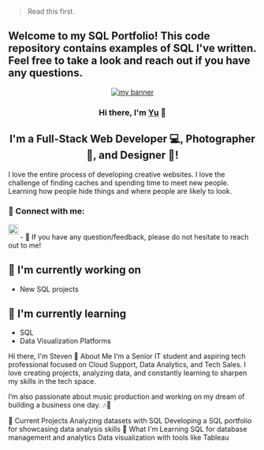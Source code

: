 > Read this first. 

## Welcome to my SQL Portfolio! This code repository contains examples of SQL I've written. Feel free to take a look and reach out if you have any questions.

<p align="center">
  <a href="https://www.yushi.dev/" target="_blank" rel="noreferrer"><img src="https://user-images.githubusercontent.com/75753187/123350185-74ce0900-d528-11eb-848d-d92955dbb944.png" alt="my banner"></a>
</p>

<h3 align="center">
Hi there, I'm <a href="https://www.yushi.dev/" target="_blank" rel="noreferrer">Yu</a> 👋
</h3>

<h2 align="center">
I'm a Full-Stack Web Developer 💻, Photographer 📸, and Designer 🎨!
</h2> 

I love the entire process of developing creative websites. I love the challenge of finding caches and spending time to meet new people. Learning how people hide things and where people are likely to look.

### 🤝 Connect with me:

<a href="https://www.linkedin.com/in/steven-cho028/">
  <img align="left" src="https://raw.githubusercontent.com/yushi1007/yushi1007/main/images/linkedin.svg" alt="Steven Cho | LinkedIn" width="21px"/>
</a>

</br>
- 💬 If you have any question/feedback, please do not hesitate to reach out to me!

## 🔭 I'm currently working on

- New SQL projects

## 🌱 I'm currently learning

- SQL
- Data Visualization Platforms

Hi there, I'm Steven 👋
About Me
I'm a Senior IT student and aspiring tech professional focused on Cloud Support, Data Analytics, and Tech Sales. I love creating projects, analyzing data, and constantly learning to sharpen my skills in the tech space.

I’m also passionate about music production and working on my dream of building a business one day. 🎶💼

🔭 Current Projects
Analyzing datasets with SQL
Developing a SQL portfolio for showcasing data analysis skills
🌱 What I'm Learning
SQL for database management and analytics
Data visualization with tools like Tableau
